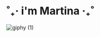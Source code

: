 <h1 align = "left"> ˚₊‧ i'm Martina ‧₊˚ </h1>



![giphy (1)](https://github.com/martigdf/martigdf/assets/115803827/c85078cd-5cfe-4ff9-9bae-471c189b2a9b)



<!--
**martigdf/martigdf** is a ✨ _special_ ✨ repository because its `README.md` (this file) appears on your GitHub profile.

Here are some ideas to get you started:

- 🔭 I’m currently working on ...
- 🌱 I’m currently learning ...
- 👯 I’m looking to collaborate on ...
- 🤔 I’m looking for help with ...
- 💬 Ask me about ...
- 📫 How to reach me: ...
- 😄 Pronouns: ...
- ⚡ Fun fact: ...
-->
